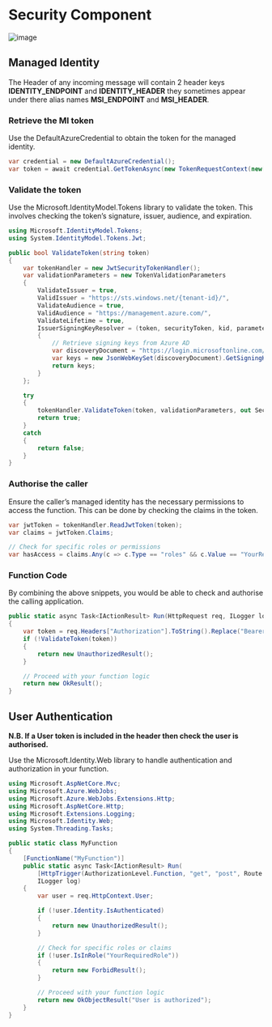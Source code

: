# Security Component

![image](http://www.plantuml.com/plantuml/proxy?src=https://raw.githubusercontent.com/newportg/Frontify/master/plantuml/SecurityComponent.puml)

## Managed Identity

The Header of any incoming message will contain 2 header keys **IDENTITY\_ENDPOINT** and **IDENTITY\_HEADER** they sometimes appear under there alias names **MSI\_ENDPOINT** and **MSI\_HEADER**.

### Retrieve the MI token

Use the DefaultAzureCredential to obtain the token for the managed identity.

```c#
var credential = new DefaultAzureCredential();
var token = await credential.GetTokenAsync(new TokenRequestContext(new[] { "https://management.azure.com/.default" }));

```

### Validate the token

Use the Microsoft.IdentityModel.Tokens library to validate the token. This involves checking the token’s signature, issuer, audience, and expiration.

```c#
using Microsoft.IdentityModel.Tokens;
using System.IdentityModel.Tokens.Jwt;

public bool ValidateToken(string token)
{
    var tokenHandler = new JwtSecurityTokenHandler();
    var validationParameters = new TokenValidationParameters
    {
        ValidateIssuer = true,
        ValidIssuer = "https://sts.windows.net/{tenant-id}/",
        ValidateAudience = true,
        ValidAudience = "https://management.azure.com/",
        ValidateLifetime = true,
        IssuerSigningKeyResolver = (token, securityToken, kid, parameters) =>
        {
            // Retrieve signing keys from Azure AD
            var discoveryDocument = "https://login.microsoftonline.com/{tenant-id}/v2.0/.well-known/openid-configuration";
            var keys = new JsonWebKeySet(discoveryDocument).GetSigningKeys();
            return keys;
        }
    };

    try
    {
        tokenHandler.ValidateToken(token, validationParameters, out SecurityToken validatedToken);
        return true;
    }
    catch
    {
        return false;
    }
}
```

### Authorise the caller

Ensure the caller’s managed identity has the necessary permissions to access the function. This can be done by checking the claims in the token.

```c#
var jwtToken = tokenHandler.ReadJwtToken(token);
var claims = jwtToken.Claims;

// Check for specific roles or permissions
var hasAccess = claims.Any(c => c.Type == "roles" && c.Value == "YourRequiredRole");
```

### Function Code

By combining the above snippets, you would be able to check and authorise the calling application.

```c#
public static async Task<IActionResult> Run(HttpRequest req, ILogger log)
{
    var token = req.Headers["Authorization"].ToString().Replace("Bearer ", "");
    if (!ValidateToken(token))
    {
        return new UnauthorizedResult();
    }

    // Proceed with your function logic
    return new OkResult();
}
```

## User Authentication

**N.B. If a User token is included in the header then check the user is authorised.**

Use the Microsoft.Identity.Web library to handle authentication and authorization in your function.

```c#
using Microsoft.AspNetCore.Mvc;
using Microsoft.Azure.WebJobs;
using Microsoft.Azure.WebJobs.Extensions.Http;
using Microsoft.AspNetCore.Http;
using Microsoft.Extensions.Logging;
using Microsoft.Identity.Web;
using System.Threading.Tasks;

public static class MyFunction
{
    [FunctionName("MyFunction")]
    public static async Task<IActionResult> Run(
        [HttpTrigger(AuthorizationLevel.Function, "get", "post", Route = null)] HttpRequest req,
        ILogger log)
    {
        var user = req.HttpContext.User;

        if (!user.Identity.IsAuthenticated)
        {
            return new UnauthorizedResult();
        }

        // Check for specific roles or claims
        if (!user.IsInRole("YourRequiredRole"))
        {
            return new ForbidResult();
        }

        // Proceed with your function logic
        return new OkObjectResult("User is authorized");
    }
}

```
